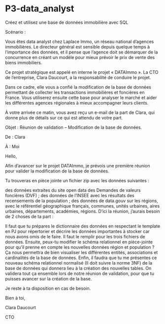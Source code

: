 # P3-data_analyst
Créez et utilisez une base de données immobilière avec SQL

Scénario : 

Vous êtes data analyst chez Laplace Immo, un réseau national d’agences immobilières. 
Le directeur général est sensible depuis quelque temps à l’importance des données, et il pense que l’agence doit se démarquer de la concurrence en créant un modèle 
pour mieux prévoir le prix de vente des biens immobiliers. 

Ce projet stratégique est appelé en interne le projet « DATAImmo ». La CTO de l’entreprise, Clara Daucourt, a la responsabilité de conduire le projet.

Dans ce cadre, elle vous a confié la modification de la base de données permettant de collecter les transactions immobilières et foncières en France. 
Vous utiliserez ensuite cette base pour analyser le marché et aider les différentes agences régionales à mieux accompagner leurs clients.

À votre arrivée ce matin, vous avez reçu un e-mail de la part de Clara, qui donne plus de détails sur ce qui est attendu de votre part.

Objet : Réunion de validation – Modification de la base de données.

De : Clara

À : Moi

Hello, 

Afin d’avancer sur le projet DATAImmo, je prévois une première réunion pour valider la modification de la base de données.

Tu trouveras en pièce jointe un fichier zip avec les données suivantes :

des données extraites du site open data des Demandes de valeurs foncières (DVF) ;
des données de l’INSEE avec les résultats des recensements de la population ;
des données de data.gouv sur les régions, avec le référentiel géographique français, communes, unités urbaines, aires urbaines, départements, académies, régions.
D’ici la réunion, j’aurais besoin de 2 choses de ta part : 

Il faut que tu prépares le dictionnaire des données en respectant le template en PJ pour répertorier et décrire les données importantes à stocker car nous avons omis de le faire. 
Il faut le remplir pour les trois fichiers de données.
Ensuite, peux-tu modifier le schéma relationnel en pièce-jointe pour qu’il prenne en compte les nouvelles données région et population ? 
Ça nous permettra de bien visualiser les différentes entités, associations et cardinalités de la base de données. 
Enfin, il faudra que tu me présentes ce nouveau schéma relationnel normalisé (Il doit suivre la norme 3NF) de la base de données qui donnera lieu à la création des nouvelles tables. 
On validera tout ça ensemble lors de notre réunion de validation, pour que tu puisses avancer sur la création de la base.

Je reste à ta disposition en cas de besoin.

Bien à toi,

Clara Daucourt

CTO
